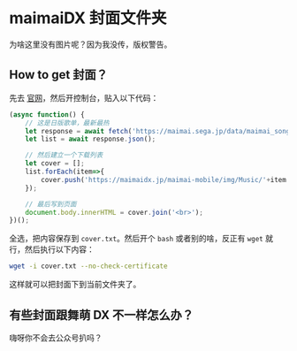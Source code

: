 # maimaiDX 封面文件夹
为啥这里没有图片呢？因为我没传，版权警告。

## How to get 封面？
先去 [官网](https://maimai.sega.jp/song)，然后开控制台，贴入以下代码：

```javascript
(async function() {
    // 这是日版歌单，最新最热
    let response = await fetch('https://maimai.sega.jp/data/maimai_songs.json');
    let list = await response.json();

    // 然后建立一个下载列表
    let cover = [];
    list.forEach(item=>{
        cover.push('https://maimaidx.jp/maimai-mobile/img/Music/'+item.image_url);
    });

    // 最后写到页面
    document.body.innerHTML = cover.join('<br>');
})();
```

全选，把内容保存到 `cover.txt`。然后开个 `bash` 或者别的啥，反正有 `wget` 就行，然后执行以下内容：

```bash
wget -i cover.txt --no-check-certificate
```

这样就可以把封面下到当前文件夹了。

## 有些封面跟舞萌 DX 不一样怎么办？
嗨呀你不会去公众号扒吗？
